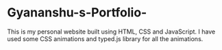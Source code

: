 # Gyananshu-s-Portfolio-

This is my personal website built using HTML, CSS and JavaScript. I have used some CSS animations and typed.js library for all the animations.
